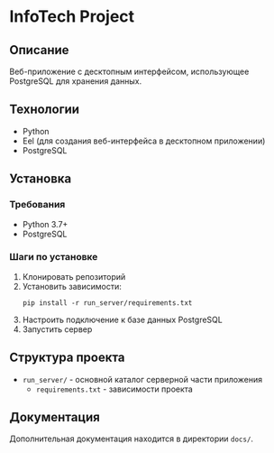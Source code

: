 # InfoTech Project

## Описание
Веб-приложение с десктопным интерфейсом, использующее PostgreSQL для хранения данных.

## Технологии
- Python
- Eel (для создания веб-интерфейса в десктопном приложении)
- PostgreSQL

## Установка

### Требования
- Python 3.7+
- PostgreSQL

### Шаги по установке
1. Клонировать репозиторий
2. Установить зависимости:
   ```
   pip install -r run_server/requirements.txt
   ```
3. Настроить подключение к базе данных PostgreSQL
4. Запустить сервер

## Структура проекта
- `run_server/` - основной каталог серверной части приложения
  - `requirements.txt` - зависимости проекта

## Документация
Дополнительная документация находится в директории `docs/`.